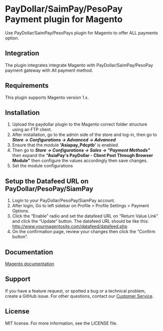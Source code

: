 # PayDollar/SaimPay/PesoPay Payment plugin for Magento
Use PayDollar/SaimPay/PesoPays plugin for Magento to offer ALL payments option.

## Integration
The plugin integrates integrate Magento with PayDollar/SaimPay/PesoPay payment gateway with All payment method.

## Requirements
This plugin supports Magento version 1.x.

## Installation
1.	Upload the paydollar plugin to the Magento correct folder structure using an FTP client.
2.	After  installation,  go  to  the  admin  side  of  the  store  and  log-in,  then  go  to  ***Store -> Configurations -> Advanced -> Advanced***
3.	Ensure that the module **'Asiapay_Pdcptb'** is enabled.
4.	Then go to ***Store -> Configurations -> Sales -> "Payment Methods"*** then expand the **“AsiaPay's PayDollar - Client Post Through Browser Module”** then configure the values accordingly then save changes. 
5.	Set the module configurations

## Setup the Datafeed URL on PayDollar/PesoPay/SiamPay
 1. Login to your PayDollar/PesoPay/SiamPay account.
 2. After login, Go to left sidebar on Profile > Profile Settings > Payment Options.
 3. Click the “Enable” radio and set the datafeed URL on “Return Value Link” and click the “Update” button. The datafeed URL should be like this:  http://www.yourmagentosite.com/datafeed/datafeed.php
 4. On the confirmation page, review your changes then click the “Confirm button”.

 ## Documentation
[Magento documentation]()

## Support
If you have a feature request, or spotted a bug or a technical problem, create a GitHub issue. For other questions, contact our [Customer Service](https://www.paydollar.com/en/contactus.html).

## License
MIT license. For more information, see the LICENSE file.

